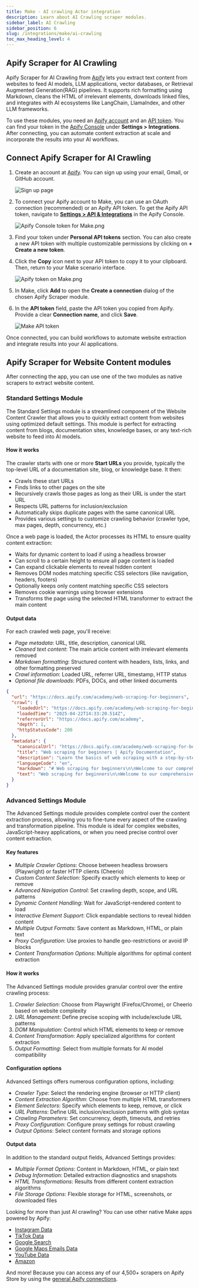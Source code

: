 ```yaml
---
title: Make - AI crawling Actor integration
description: Learn about AI Crawling scraper modules.
sidebar_label: AI Crawling
sidebar_position: 6
slug: /integrations/make/ai-crawling
toc_max_heading_level: 4
---
```


## Apify Scraper for AI Crawling

Apify Scraper for AI Crawling from [Apify](https://apify.com/) lets you extract text content from websites to feed AI models, LLM applications, vector databases, or Retrieval Augmented Generation(RAG) pipelines. It supports rich formatting using Markdown, cleans the HTML of irrelevant elements, downloads linked files, and integrates with AI ecosystems like LangChain, LlamaIndex, and other LLM frameworks.

To use these modules, you need an [Apify account](https://console.apify.com) and an [API token](https://docs.apify.com/platform/integrations/api#api-token). You can find your token in the [Apify Console](https://console.apify.com/) under **Settings > Integrations**. After connecting, you can automate content extraction at scale and incorporate the results into your AI workflows.

## Connect Apify Scraper for AI Crawling

1. Create an account at [Apify](https://console.apify.com/). You can sign up using your email, Gmail, or GitHub account.

    ![Sign up page](images/ai-crawling/wcc-signup.png)

1. To connect your Apify account to Make, you can use an OAuth connection (recommended) or an Apify API token. To get the Apify API token, navigate to **[Settings > API & Integrations](https://console.apify.com/settings/integrations)** in the Apify Console.

    ![Apify Console token for Make.png](images/Apify_Console_token_for_Make.png)

1. Find your token under **Personal API tokens** section. You can also create a new API token with multiple customizable permissions by clicking on **+ Create a new token**.
1. Click the **Copy** icon next to your API token to copy it to your clipboard. Then, return to your Make scenario interface.

    ![Apify token on Make.png](images/Apify_token_on_Make.png)

1. In Make, click **Add** to open the **Create a connection** dialog of the chosen Apify Scraper module.
1. In the **API token** field, paste the API token you copied from Apify. Provide a clear **Connection name**, and click **Save**.

    ![Make API token](images/ai-crawling/image%201.png)

Once connected, you can build workflows to automate website extraction and integrate results into your AI applications.

## Apify Scraper for Website Content modules

After connecting the app, you can use one of the two modules as native scrapers to extract website content.

### Standard Settings Module

The Standard Settings module is a streamlined component of the Website Content Crawler that allows you to quickly extract content from websites using optimized default settings. This module is perfect for extracting content from blogs, documentation sites, knowledge bases, or any text-rich website to feed into AI models.

#### How it works

The crawler starts with one or more **Start URLs** you provide, typically the top-level URL of a documentation site, blog, or knowledge base. It then:

- Crawls these start URLs
- Finds links to other pages on the site
- Recursively crawls those pages as long as their URL is under the start URL
- Respects URL patterns for inclusion/exclusion
- Automatically skips duplicate pages with the same canonical URL
- Provides various settings to customize crawling behavior (crawler type, max pages, depth, concurrency, etc.)

Once a web page is loaded, the Actor processes its HTML to ensure quality content extraction:

- Waits for dynamic content to load if using a headless browser
- Can scroll to a certain height to ensure all page content is loaded
- Can expand clickable elements to reveal hidden content
- Removes DOM nodes matching specific CSS selectors (like navigation, headers, footers)
- Optionally keeps only content matching specific CSS selectors
- Removes cookie warnings using browser extensions
- Transforms the page using the selected HTML transformer to extract the main content

#### Output data

For each crawled web page, you'll receive:

- _Page metadata_: URL, title, description, canonical URL
- _Cleaned text content_: The main article content with irrelevant elements removed
- _Markdown formatting_: Structured content with headers, lists, links, and other formatting preserved
- _Crawl information_: Loaded URL, referrer URL, timestamp, HTTP status
- _Optional file downloads_: PDFs, DOCs, and other linked documents

```json title="Sample output (shortened)"
{
  "url": "https://docs.apify.com/academy/web-scraping-for-beginners",
  "crawl": {
    "loadedUrl": "https://docs.apify.com/academy/web-scraping-for-beginners",
    "loadedTime": "2025-04-22T14:33:20.514Z",
    "referrerUrl": "https://docs.apify.com/academy",
    "depth": 1,
    "httpStatusCode": 200
  },
  "metadata": {
    "canonicalUrl": "https://docs.apify.com/academy/web-scraping-for-beginners",
    "title": "Web scraping for beginners | Apify Documentation",
    "description": "Learn the basics of web scraping with a step-by-step tutorial and practical exercises.",
    "languageCode": "en",
    "markdown": "# Web scraping for beginners\n\nWelcome to our comprehensive web scraping tutorial for beginners. This guide will take you through the fundamentals of extracting data from websites, with practical examples and exercises.\n\n## What is web scraping?\n\nWeb scraping is the process of extracting data from websites. It involves making HTTP requests to web servers, downloading HTML pages, and parsing them to extract the desired information.\n\n## Why learn web scraping?\n\n- **Data collection**: Gather information for research, analysis, or business intelligence\n- **Automation**: Save time by automating repetitive data collection tasks\n- **Integration**: Connect web data with your applications or databases\n- **Monitoring**: Track changes on websites automatically\n\n## Getting started\n\nTo begin web scraping, you'll need to understand the basics of HTML, CSS selectors, and HTTP. This tutorial will guide you through these concepts step by step.\n\n...",
    "text": "Web scraping for beginners\n\nWelcome to our comprehensive web scraping tutorial for beginners. This guide will take you through the fundamentals of extracting data from websites, with practical examples and exercises.\n\nWhat is web scraping?\n\nWeb scraping is the process of extracting data from websites. It involves making HTTP requests to web servers, downloading HTML pages, and parsing them to extract the desired information.\n\nWhy learn web scraping?\n\n- Data collection: Gather information for research, analysis, or business intelligence\n- Automation: Save time by automating repetitive data collection tasks\n- Integration: Connect web data with your applications or databases\n- Monitoring: Track changes on websites automatically\n\nGetting started\n\nTo begin web scraping, you'll need to understand the basics of HTML, CSS selectors, and HTTP. This tutorial will guide you through these concepts step by step.\n\n..."
  }
}
```

### Advanced Settings Module

The Advanced Settings module provides complete control over the content extraction process, allowing you to fine-tune every aspect of the crawling and transformation pipeline. This module is ideal for complex websites, JavaScript-heavy applications, or when you need precise control over content extraction.

#### Key features

- _Multiple Crawler Options_: Choose between headless browsers (Playwright) or faster HTTP clients (Cheerio)
- _Custom Content Selection_: Specify exactly which elements to keep or remove
- _Advanced Navigation Control_: Set crawling depth, scope, and URL patterns
- _Dynamic Content Handling_: Wait for JavaScript-rendered content to load
- _Interactive Element Support_: Click expandable sections to reveal hidden content
- _Multiple Output Formats_: Save content as Markdown, HTML, or plain text
- _Proxy Configuration_: Use proxies to handle geo-restrictions or avoid IP blocks
- _Content Transformation Options_: Multiple algorithms for optimal content extraction

#### How it works

The Advanced Settings module provides granular control over the entire crawling process:

1. _Crawler Selection_: Choose from Playwright (Firefox/Chrome), or Cheerio based on website complexity
2. _URL Management_: Define precise scoping with include/exclude URL patterns
3. _DOM Manipulation_: Control which HTML elements to keep or remove
4. _Content Transformation_: Apply specialized algorithms for content extraction
5. _Output Formatting_: Select from multiple formats for AI model compatibility

#### Configuration options

Advanced Settings offers numerous configuration options, including:

- _Crawler Type_: Select the rendering engine (browser or HTTP client)
- _Content Extraction Algorithm_: Choose from multiple HTML transformers
- _Element Selectors_: Specify which elements to keep, remove, or click
- _URL Patterns_: Define URL inclusion/exclusion patterns with glob syntax
- _Crawling Parameters_: Set concurrency, depth, timeouts, and retries
- _Proxy Configuration_: Configure proxy settings for robust crawling
- _Output Options_: Select content formats and storage options

#### Output data

In addition to the standard output fields, Advanced Settings provides:

- _Multiple Format Options_: Content in Markdown, HTML, or plain text
- _Debug Information_: Detailed extraction diagnostics and snapshots
- _HTML Transformations_: Results from different content extraction algorithms
- _File Storage Options_: Flexible storage for HTML, screenshots, or downloaded files

Looking for more than just AI crawling? You can use other native Make apps powered by Apify:

- [Instagram Data](/platform/integrations/make/instagram)
- [TikTok Data](/platform/integrations/make/tiktok)
- [Google Search](/platform/integrations/make/search)
- [Google Maps Emails Data](/platform/integrations/make/maps)
- [YouTube Data](/platform/integrations/make/youtube)
- [Amazon](/platform/integrations/make/amazon)

And more! Because you can access any of our 4,500+ scrapers on Apify Store by using the [general Apify connections](https://www.make.com/en/integrations/apify).
